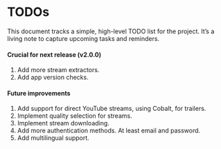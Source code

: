 # TODOs

This document tracks a simple, high-level TODO list for the project. It’s a living note to capture upcoming tasks and reminders.

#### Crucial for next release (v2.0.0)
1. Add more stream extractors.
2. Add app version checks.

#### Future improvements
1. Add support for direct YouTube streams, using Cobalt, for trailers.
2. Implement quality selection for streams.
3. Implement stream downloading.
4. Add more authentication methods. At least email and password.
5. Add multilingual support.
